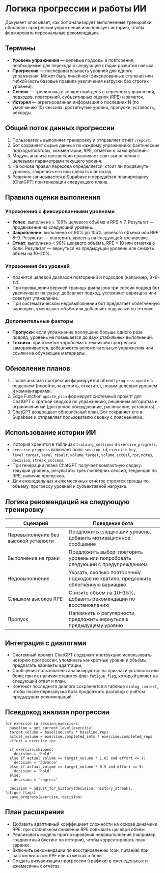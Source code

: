# Логика прогрессии и работы ИИ

Документ описывает, как бот анализирует выполненные тренировки, обновляет прогрессии упражнений и использует историю, чтобы формировать персональные рекомендации.

## Термины
- **Уровень упражнения** — целевые подходы и повторения, необходимые для перехода к следующей стадии развития навыка.
- **Прогрессия** — последовательность уровней для одного упражнения. Может быть линейной (фиксированные ступени) или гибкой (есть базовые правила увеличения нагрузки без строгих уровней).
- **Сессия** — тренировка в конкретный день с перечнем упражнений, подходов, повторений, субъективных оценок (RPE) и заметок.
- **История** — агрегированная информация о последних N (по умолчанию 10) сессиях: достигнутые уровни, пропуски, усталость, рекорды.

## Общий поток данных прогрессии
1. Пользователь выполняет тренировку и отправляет отчёт `/report`.
2. Бот сохраняет сырые данные по каждому упражнению: фактические подходы/повторы, комментарии, RPE, отметки о самочувствии.
3. Модуль анализа прогрессии сравнивает факт выполнения с целевыми параметрами текущего уровня.
4. На основе правил перехода определяется, стоит ли продвинуть уровень, закрепить его или сделать шаг назад.
5. Решение записывается в Supabase и передаётся планировщику (ChatGPT) при генерации следующего плана.

## Правила оценки выполнения
### Упражнения с фиксированными уровнями
- **Успех**: выполнено ≥ 105% целевого объёма и RPE ≤ 7. Результат — продвижение на следующий уровень.
- **Закрепление**: выполнено от 90% до 105% целевого объёма или RPE 8–9. Результат — повторить уровень на следующей тренировке.
- **Откат**: выполнено < 90% целевого объёма, RPE ≥ 10 или отметка о боли. Результат — вернуться на предыдущий уровень или снизить объём на 10–20%.

### Упражнения без уровней
- Хранится целевой диапазон повторений и подходов (например, 3×8–12).
- При превышении верхней границы диапазона три сессии подряд бот увеличивает нагрузку: добавляет подход, усложняет вариацию или советует утяжеление.
- При систематическом недовыполнении бот предлагает облегчённую вариацию, уменьшает объём или добавляет подсказки по технике.

### Дополнительные факторы
- **Пропуски**: если упражнение пропущено больше одного раза подряд, уровень не повышается до двух стабильных выполнений.
- **Техника**: при отметке «проблема с техникой» прогрессия замораживается, добавляются вспомогательные упражнения или ссылки на обучающие материалы.

## Обновление планов
1. После анализа прогрессии формируется объект `progress_update` с решением (перейти, закрепить, откатить), новым целевым уровнем и комментариями.
2. Edge Function `update_plan` формирует системный промпт для ChatGPT с краткой сводкой по упражнению, решением алгоритма и ограничениями (доступное оборудование, расписание, усталость).
3. ChatGPT возвращает обновлённый план. Бот сохраняет его в Supabase и отправляет пользователю сводку с пояснениями.

## Использование истории ИИ
- История хранится в таблицах `training_sessions` и `exercise_progress`.
- `exercise_progress` включает поля: `session_id`, `exercise_key`, `level_target`, `level_result`, `volume_target`, `volume_actual`, `rpe`, `notes`, `decision`, `streak_success`.
- При генерации плана ChatGPT получает компактную сводку: текущий уровень, результаты трёх последних сессий, тенденция по RPE, наличие пропусков.
- Для еженедельных и ежемесячных отчётов строятся тренды по объёму, прогрессу уровней и субъективной нагрузке.

## Логика рекомендаций на следующую тренировку
| Сценарий | Поведение бота |
| --- | --- |
| Перевыполнение без высокой усталости | Предложить следующий уровень, добавить мотивационное сообщение |
| Выполнение на грани | Предложить выбор: повторить уровень или попробовать следующий с предупреждением |
| Недовыполнение | Указать, сколько повторений/подходов не хватило, предложить облегчённую вариацию |
| Слишком высокое RPE | Снизить объём на 10–15%, добавить рекомендации по восстановлению |
| Пропуск | Напомнить о регулярности, предложить вернуться к предыдущему уровню |

## Интеграция с диалогами
- Системный промпт ChatGPT содержит инструкцию использовать историю прогрессии, упоминать конкретные уровни и объёмы, предлагать варианты адаптации.
- Сообщения пользователя анализируются на признаки усталости или боли; при их наличии ставится флаг `fatigue_flag`, который влияет на следующий ответ и план.
- Контекст последнего диалога сохраняется в таблице `dialog_context`, чтобы после перезапуска бота продолжать разговор с учётом предыдущих рекомендаций.

## Псевдокод анализа прогрессии
```pseudo
for exercise in session.exercises:
  baseline = get_current_level(exercise)
  target_volume = baseline.sets * baseline.reps
  actual_volume = exercise.completed_sets * exercise.completed_reps
  effort = exercise.rpe

  if exercise.skipped:
    decision = 'hold'
  else if actual_volume >= target_volume * 1.05 and effort <= 7:
    decision = 'advance'
  else if actual_volume >= target_volume * 0.9 and effort <= 9:
    decision = 'hold'
  else:
    decision = 'regress'

  decision = adjust_for_history(decision, history_streaks, fatigue_flags)
  save_progress(exercise, decision)
```

## План расширения
- Добавить адаптивный коэффициент сложности на основе динамики RPE: при стабильном снижении RPE повышать целевой объём.
- Реализовать модель прогнозирования недовыполнений (например, градиентный бустинг по истории), чтобы корректировать план заранее.
- Включить рекомендации по восстановлению (сон, питание) при частом высоком RPE или отметках о боли.
- Создать визуализации прогрессии (графики) в еженедельных и ежемесячных отчётах.
